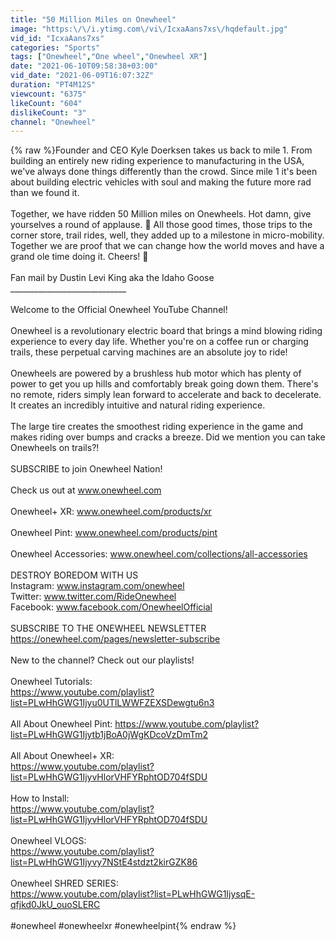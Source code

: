 ```yaml
---
title: "50 Million Miles on Onewheel"
image: "https:\/\/i.ytimg.com\/vi\/IcxaAans7xs\/hqdefault.jpg"
vid_id: "IcxaAans7xs"
categories: "Sports"
tags: ["Onewheel","One wheel","Onewheel XR"]
date: "2021-06-10T09:58:38+03:00"
vid_date: "2021-06-09T16:07:32Z"
duration: "PT4M12S"
viewcount: "6375"
likeCount: "604"
dislikeCount: "3"
channel: "Onewheel"
---
```

{% raw %}Founder and CEO Kyle Doerksen takes us back to mile 1. From building an entirely new riding experience to manufacturing in the USA, we've always done things differently than the crowd.  Since mile 1 it's been about building electric vehicles with soul and making the future more rad than we found it.<br /><br />Together, we have ridden 50 Million miles on Onewheels. Hot damn, give yourselves a round of applause. 👏  All those good times, those trips to the corner store, trail rides, well, they added up to a milestone in micro-mobility. Together we are proof that we can change how the world moves and have a grand ole time doing it. Cheers! 🥂 <br /><br />Fan mail by Dustin Levi King aka the Idaho Goose <br />_____________________________<br /><br />Welcome to the Official Onewheel YouTube Channel! <br /><br />Onewheel is a revolutionary electric board that brings a mind blowing riding experience to every day life. Whether you're on a coffee run or charging trails, these perpetual carving machines are an absolute joy to ride! <br /><br />Onewheels are powered by a brushless hub motor which has plenty of power to get you up hills and comfortably break going down them. There's no remote, riders simply lean forward to accelerate and back to decelerate. It creates an incredibly intuitive and natural riding experience. <br /><br />The large tire creates the smoothest riding experience in the game and makes riding over bumps and cracks a breeze. Did we mention you can take Onewheels on trails?!<br /><br />SUBSCRIBE to join Onewheel Nation!<br /><br />Check us out at www.onewheel.com<br /><br />Onewheel+ XR: www.onewheel.com/products/xr<br /><br />Onewheel Pint: www.onewheel.com/products/pint<br /><br />Onewheel Accessories: www.onewheel.com/collections/all-accessories<br /><br />DESTROY BOREDOM WITH US<br />Instagram: www.instagram.com/onewheel<br />Twitter: www.twitter.com/RideOnewheel<br />Facebook: www.facebook.com/OnewheelOfficial<br /><br />SUBSCRIBE TO THE ONEWHEEL NEWSLETTER<br /><a rel="nofollow" target="blank" href="https://onewheel.com/pages/newsletter-subscribe">https://onewheel.com/pages/newsletter-subscribe</a><br /><br />New to the channel? Check out our playlists! <br /><br />Onewheel Tutorials:<br /><a rel="nofollow" target="blank" href="https://www.youtube.com/playlist?list=PLwHhGWG1Ijyu0UTlLWWFZEXSDewgtu6n3">https://www.youtube.com/playlist?list=PLwHhGWG1Ijyu0UTlLWWFZEXSDewgtu6n3</a><br /><br />All About Onewheel Pint: <a rel="nofollow" target="blank" href="https://www.youtube.com/playlist?list=PLwHhGWG1Ijytb1jBoA0jWgKDcoVzDmTm2">https://www.youtube.com/playlist?list=PLwHhGWG1Ijytb1jBoA0jWgKDcoVzDmTm2</a><br /><br />All About Onewheel+ XR:<br /><a rel="nofollow" target="blank" href="https://www.youtube.com/playlist?list=PLwHhGWG1IjyvHlorVHFYRphtOD704fSDU">https://www.youtube.com/playlist?list=PLwHhGWG1IjyvHlorVHFYRphtOD704fSDU</a><br /><br />How to Install:<br /><a rel="nofollow" target="blank" href="https://www.youtube.com/playlist?list=PLwHhGWG1IjyvHlorVHFYRphtOD704fSDU">https://www.youtube.com/playlist?list=PLwHhGWG1IjyvHlorVHFYRphtOD704fSDU</a><br /><br />Onewheel VLOGS:<br /><a rel="nofollow" target="blank" href="https://www.youtube.com/playlist?list=PLwHhGWG1Ijyvy7NStE4stdzt2kirGZK86">https://www.youtube.com/playlist?list=PLwHhGWG1Ijyvy7NStE4stdzt2kirGZK86</a><br /><br />Onewheel SHRED SERIES:<br /><a rel="nofollow" target="blank" href="https://www.youtube.com/playlist?list=PLwHhGWG1IjysqE-qfjkd0JkU_ouoSLERC">https://www.youtube.com/playlist?list=PLwHhGWG1IjysqE-qfjkd0JkU_ouoSLERC</a><br /><br />#onewheel #onewheelxr #onewheelpint{% endraw %}
